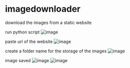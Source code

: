 # imagedownloader
download the images from a static website


run python script
![image](https://github.com/Alex-Unnippillil/imagedownloader/assets/24538548/7581f174-8ead-499f-a4e3-ad2ccb5f2f96)


paste url of the website
![image](https://github.com/Alex-Unnippillil/imagedownloader/assets/24538548/55cc20c9-9706-4186-8a78-21901eb26190)


create a folder name for the storage of the images
![image](https://github.com/Alex-Unnippillil/imagedownloader/assets/24538548/28adfa68-fbf9-4ec5-a9ad-62ad7e808147)


image saved
![image](https://github.com/Alex-Unnippillil/imagedownloader/assets/24538548/07abfcef-93ef-4570-9963-43acc451232d)
![image](https://github.com/Alex-Unnippillil/imagedownloader/assets/24538548/252199d4-4d2d-4273-ad12-a34bf813db5f)




